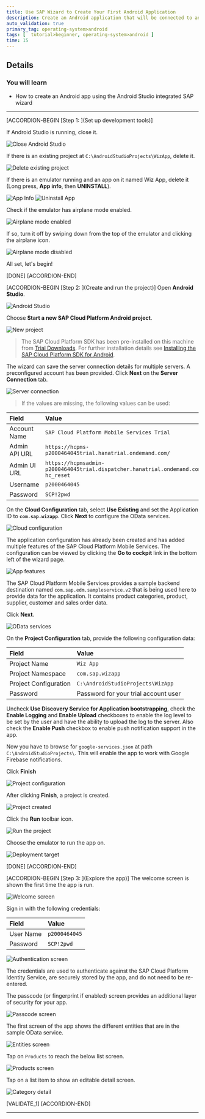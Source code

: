 ```yaml
---
title: Use SAP Wizard to Create Your First Android Application
description: Create an Android application that will be connected to an OData backend.
auto_validation: true
primary_tag: operating-system>android
tags: [  tutorial>beginner, operating-system>android ]
time: 15
---
```


## Details
### You will learn  
  - How to create an Android app using the Android Studio integrated SAP wizard

---

[ACCORDION-BEGIN [Step 1: ](Set up development tools)]

If Android Studio is running, close it.

![Close Android Studio](close.png)

If there is an existing project at `C:\AndroidStudioProjects\WizApp`, delete it.

![Delete existing project](delete-old-project.png)

If there is an emulator running and an app on it named Wiz App, delete it (Long press, **App info**, then **UNINSTALL**).

![App Info](app-info.png)
![Uninstall App](uninstall.png)

Check if the emulator has airplane mode enabled.  

![Airplane mode enabled](airplane-mode-enabled.png)

If so, turn it off by swiping down from the top of the emulator and clicking the airplane icon.  

![Airplane mode disabled](airplane-mode-disabled.png)

All set, let's begin!

[DONE]
[ACCORDION-END]

[ACCORDION-BEGIN [Step 2: ](Create and run the project)]
Open **Android Studio**.

![Android Studio](android-studio.png)

Choose **Start a new SAP Cloud Platform Android project**.

![New project](new-project.png)

> The SAP Cloud Platform SDK has been pre-installed on this machine from <a target="_blank" href="https://www.sap.com/developer/trials-downloads/additional-downloads/sap-cloud-platform-sdk-for-android-15508.html">Trial Downloads</a>. For further installation details see <a target="_blank" href="https://help.sap.com/doc/c2d571df73104f72b9f1b73e06c5609a/Latest/en-US/docs/user-guide/getting-started/installing.html">Installing the SAP Cloud Platform SDK for Android</a>.


The wizard can save the server connection details for multiple servers. A preconfigured account has been provided.
Click **Next** on the **Server Connection** tab.

![Server connection](server-connection.png)

> If the values are missing, the following values can be used:

| Field | Value |
|:----|:----|
| Account Name | `SAP Cloud Platform Mobile Services Trial` |
| Admin API URL | `https://hcpms-p2000464045trial.hanatrial.ondemand.com/` |
| Admin UI URL | `https://hcpmsadmin-p2000464045trial.dispatcher.hanatrial.ondemand.com/?hc_reset` |
| Username | `p2000464045` |
| Password | `SCP!2pwd` |

On the **Cloud Configuration** tab, select **Use Existing** and set the Application ID to **`com.sap.wizapp`**.
Click **Next** to configure the OData services.

![Cloud configuration](cloud-configuration.png)

The application configuration has already been created and has added multiple features of the SAP Cloud Platform Mobile Services. The configuration can be viewed by clicking the **Go to cockpit** link in the bottom left of the wizard page.

![App features](appFeatures.png)

The SAP Cloud Platform Mobile Services provides a sample backend destination named `com.sap.edm.sampleservice.v2` that is being used here to provide data for the application. It contains product categories, product, supplier, customer and sales order data.

Click **Next**.

![OData services](odata-services.png)

On the **Project Configuration** tab, provide the following configuration data:

| Field | Value |
|:----|:----|
| Project Name | `Wiz App` |
| Project Namespace | `com.sap.wizapp` |
| Project Configuration | `C:\AndroidStudioProjects\WizApp` |
| Password | Password for your trial account user |

Uncheck **Use Discovery Service for Application bootstrapping**, check the **Enable Logging** and **Enable Upload** checkboxes to enable the log level to be set by the user and have the ability to upload the log to the server. Also check the **Enable Push** checkbox to enable push notification support in the app.

Now you have to browse for `google-services.json` at path `C:\AndroidStudioProjects\`. This will enable the app to work with Google Firebase notifications.

Click **Finish**

![Project configuration](project-configuration.png)

After clicking **Finish**, a project is created.

![Project created](project-created.png)

Click the **Run** toolbar icon.

![Run the project](run.png)

Choose the emulator to run the app on.

![Deployment target](choose-emulator.png)

[DONE]
[ACCORDION-END]

[ACCORDION-BEGIN [Step 3: ](Explore the app)]
The welcome screen is shown the first time the app is run.

![Welcome screen](welcome-screen.png)

Sign in with the following credentials:

| Field | Value |
|:----|:----|
| User Name | `p2000464045` |
| Password | `SCP!2pwd` |


![Authentication screen](authentication-screen.png)

The credentials are used to authenticate against the SAP Cloud Platform Identity Service, are  securely stored by the app, and do not need to be re-entered.

The passcode (or fingerprint if enabled) screen provides an additional layer of security for your app.

![Passcode screen](passcode-screen.png)

The first screen of the app shows the different entities that are in the sample OData service.

![Entities screen](entities-screen.png)

Tap on `Products` to reach the below list screen.

![Products screen](products-screen.png)

Tap on a list item to show an editable detail screen.

![Category detail](product-detail.png)

[VALIDATE_1]
[ACCORDION-END]

---
